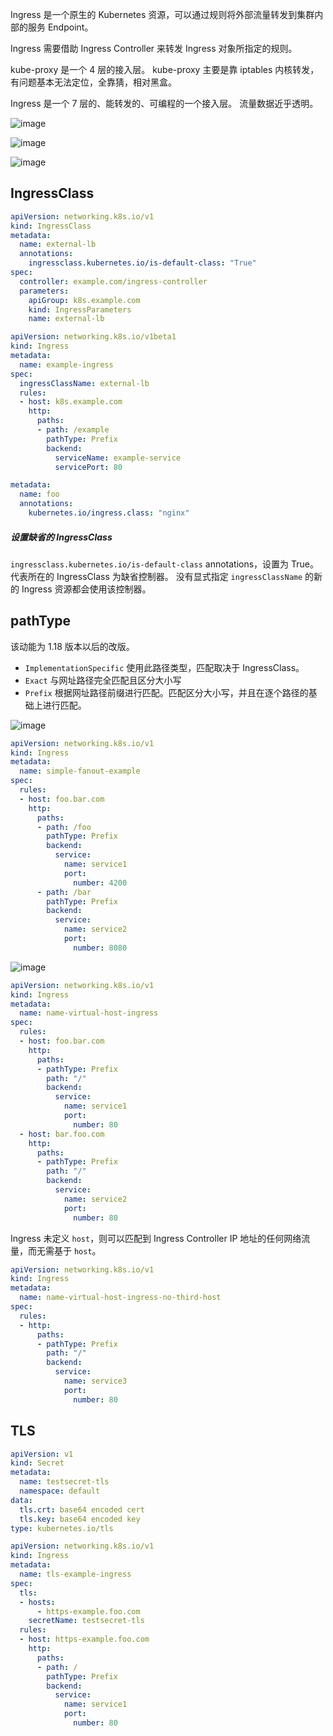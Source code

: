 Ingress 是一个原生的 Kubernetes 资源，可以通过规则将外部流量转发到集群内部的服务 Endpoint。

Ingress 需要借助 Ingress Controller 来转发 Ingress 对象所指定的规则。

kube-proxy 是一个 4 层的接入层。
kube-proxy 主要是靠 iptables 内核转发，有问题基本无法定位，全靠猜，相对黑盒。

Ingress 是一个 7 层的、能转发的、可编程的一个接入层。
流量数据近乎透明。

![image](https://70data.oss-cn-beijing.aliyuncs.com/note/20201128010029.jpg)

![image](https://70data.oss-cn-beijing.aliyuncs.com/note/20201128010856.png)

![image](https://70data.oss-cn-beijing.aliyuncs.com/note/20201206171211.png)

## IngressClass

```yaml
apiVersion: networking.k8s.io/v1
kind: IngressClass
metadata:
  name: external-lb
  annotations:
    ingressclass.kubernetes.io/is-default-class: "True"
spec:
  controller: example.com/ingress-controller
  parameters:
    apiGroup: k8s.example.com
    kind: IngressParameters
    name: external-lb
```

```yaml
apiVersion: networking.k8s.io/v1beta1
kind: Ingress
metadata:
  name: example-ingress
spec:
  ingressClassName: external-lb
  rules:
  - host: k8s.example.com
    http:
      paths:
      - path: /example
        pathType: Prefix
        backend:
          serviceName: example-service
          servicePort: 80
```

```yaml
metadata:
  name: foo
  annotations:
    kubernetes.io/ingress.class: "nginx"
```

##### 设置缺省的 IngressClass

`ingressclass.kubernetes.io/is-default-class` annotations，设置为 True。
代表所在的 IngressClass 为缺省控制器。
没有显式指定 `ingressClassName` 的新的 Ingress 资源都会使用该控制器。

## pathType

该动能为 1.18 版本以后的改版。

- `ImplementationSpecific` 使用此路径类型，匹配取决于 IngressClass。
- `Exact` 与网址路径完全匹配且区分大小写
- `Prefix` 根据网址路径前缀进行匹配。匹配区分大小写，并且在逐个路径的基础上进行匹配。

![image](https://70data.oss-cn-beijing.aliyuncs.com/note/20201127144439.png)

```yaml
apiVersion: networking.k8s.io/v1
kind: Ingress
metadata:
  name: simple-fanout-example
spec:
  rules:
  - host: foo.bar.com
    http:
      paths:
      - path: /foo
        pathType: Prefix
        backend:
          service:
            name: service1
            port:
              number: 4200
      - path: /bar
        pathType: Prefix
        backend:
          service:
            name: service2
            port:
              number: 8080
```

![image](https://70data.oss-cn-beijing.aliyuncs.com/note/20201127144636.png)

```yaml
apiVersion: networking.k8s.io/v1
kind: Ingress
metadata:
  name: name-virtual-host-ingress
spec:
  rules:
  - host: foo.bar.com
    http:
      paths:
      - pathType: Prefix
        path: "/"
        backend:
          service:
            name: service1
            port:
              number: 80
  - host: bar.foo.com
    http:
      paths:
      - pathType: Prefix
        path: "/"
        backend:
          service:
            name: service2
            port:
              number: 80
```

Ingress 未定义 `host`，则可以匹配到 Ingress Controller IP 地址的任何网络流量，而无需基于 `host`。

```yaml
apiVersion: networking.k8s.io/v1
kind: Ingress
metadata:
  name: name-virtual-host-ingress-no-third-host
spec:
  rules:
  - http:
      paths:
      - pathType: Prefix
        path: "/"
        backend:
          service:
            name: service3
            port:
              number: 80
```

## TLS

```yaml
apiVersion: v1
kind: Secret
metadata:
  name: testsecret-tls
  namespace: default
data:
  tls.crt: base64 encoded cert
  tls.key: base64 encoded key
type: kubernetes.io/tls
```

```yaml
apiVersion: networking.k8s.io/v1
kind: Ingress
metadata:
  name: tls-example-ingress
spec:
  tls:
  - hosts:
      - https-example.foo.com
    secretName: testsecret-tls
  rules:
  - host: https-example.foo.com
    http:
      paths:
      - path: /
        pathType: Prefix
        backend:
          service:
            name: service1
            port:
              number: 80
```

